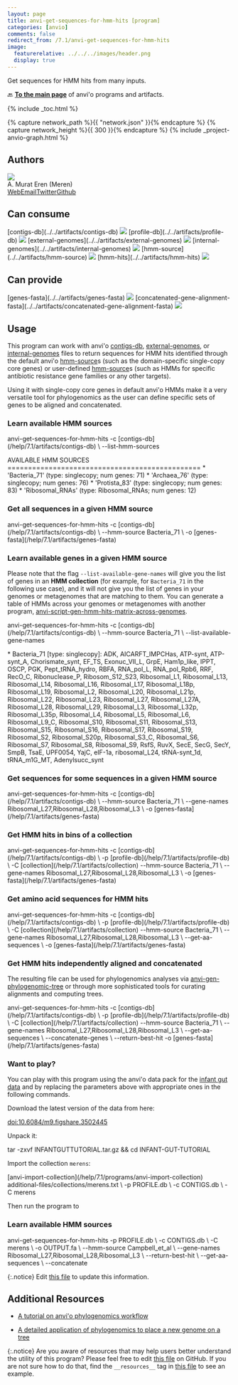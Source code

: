 ```yaml
---
layout: page
title: anvi-get-sequences-for-hmm-hits [program]
categories: [anvio]
comments: false
redirect_from: /7.1/anvi-get-sequences-for-hmm-hits
image:
  featurerelative: ../../../images/header.png
  display: true
---
```


Get sequences for HMM hits from many inputs.

🔙 **[To the main page](../../)** of anvi'o programs and artifacts.


{% include _toc.html %}
<div id="svg" class="subnetwork"></div>
{% capture network_path %}{{ "network.json" }}{% endcapture %}
{% capture network_height %}{{ 300 }}{% endcapture %}
{% include _project-anvio-graph.html %}


## Authors

<div class="anvio-person"><div class="anvio-person-info"><div class="anvio-person-photo"><img class="anvio-person-photo-img" src="../../images/authors/meren.jpg" /></div><div class="anvio-person-info-box"><span class="anvio-person-name">A. Murat Eren (Meren)</span><div class="anvio-person-social-box"><a href="http://meren.org" class="person-social" target="_blank"><i class="fa fa-fw fa-home"></i>Web</a><a href="mailto:a.murat.eren@gmail.com" class="person-social" target="_blank"><i class="fa fa-fw fa-envelope-square"></i>Email</a><a href="http://twitter.com/merenbey" class="person-social" target="_blank"><i class="fa fa-fw fa-twitter-square"></i>Twitter</a><a href="http://github.com/meren" class="person-social" target="_blank"><i class="fa fa-fw fa-github"></i>Github</a></div></div></div></div>



## Can consume


<p style="text-align: left" markdown="1"><span class="artifact-r">[contigs-db](../../artifacts/contigs-db) <img src="../../images/icons/DB.png" class="artifact-icon-mini" /></span> <span class="artifact-r">[profile-db](../../artifacts/profile-db) <img src="../../images/icons/DB.png" class="artifact-icon-mini" /></span> <span class="artifact-r">[external-genomes](../../artifacts/external-genomes) <img src="../../images/icons/TXT.png" class="artifact-icon-mini" /></span> <span class="artifact-r">[internal-genomes](../../artifacts/internal-genomes) <img src="../../images/icons/TXT.png" class="artifact-icon-mini" /></span> <span class="artifact-r">[hmm-source](../../artifacts/hmm-source) <img src="../../images/icons/HMM.png" class="artifact-icon-mini" /></span> <span class="artifact-r">[hmm-hits](../../artifacts/hmm-hits) <img src="../../images/icons/CONCEPT.png" class="artifact-icon-mini" /></span></p>


## Can provide


<p style="text-align: left" markdown="1"><span class="artifact-p">[genes-fasta](../../artifacts/genes-fasta) <img src="../../images/icons/FASTA.png" class="artifact-icon-mini" /></span> <span class="artifact-p">[concatenated-gene-alignment-fasta](../../artifacts/concatenated-gene-alignment-fasta) <img src="../../images/icons/FASTA.png" class="artifact-icon-mini" /></span></p>


## Usage


This program can work with anvi'o <span class="artifact-n">[contigs-db](/help/7.1/artifacts/contigs-db)</span>, <span class="artifact-n">[external-genomes](/help/7.1/artifacts/external-genomes)</span>, or <span class="artifact-n">[internal-genomes](/help/7.1/artifacts/internal-genomes)</span> files to return sequences for HMM hits identified through the default anvi'o <span class="artifact-n">[hmm-source](/help/7.1/artifacts/hmm-source)</span>s (such as the domain-specific single-copy core genes) or user-defined <span class="artifact-n">[hmm-source](/help/7.1/artifacts/hmm-source)</span>s (such as HMMs for specific antibiotic resistance gene families or any other targets).

Using it with single-copy core genes in default anvi'o HMMs make it a very versatile tool for phylogenomics as the user can define specific sets of genes to be aligned and concatenated.


### Learn available HMM sources

<div class="codeblock" markdown="1">
anvi&#45;get&#45;sequences&#45;for&#45;hmm&#45;hits &#45;c <span class="artifact&#45;n">[contigs&#45;db](/help/7.1/artifacts/contigs&#45;db)</span> \
                                &#45;&#45;list&#45;hmm&#45;sources

AVAILABLE HMM SOURCES
&#61;&#61;&#61;&#61;&#61;&#61;&#61;&#61;&#61;&#61;&#61;&#61;&#61;&#61;&#61;&#61;&#61;&#61;&#61;&#61;&#61;&#61;&#61;&#61;&#61;&#61;&#61;&#61;&#61;&#61;&#61;&#61;&#61;&#61;&#61;&#61;&#61;&#61;&#61;&#61;&#61;&#61;&#61;&#61;&#61;&#61;=
&#42; 'Bacteria_71' (type: singlecopy; num genes: 71)
&#42; 'Archaea_76' (type: singlecopy; num genes: 76)
&#42; 'Protista_83' (type: singlecopy; num genes: 83)
&#42; 'Ribosomal_RNAs' (type: Ribosomal_RNAs; num genes: 12)
</div>

### Get all sequences in a given HMM source

<div class="codeblock" markdown="1">
anvi&#45;get&#45;sequences&#45;for&#45;hmm&#45;hits &#45;c <span class="artifact&#45;n">[contigs&#45;db](/help/7.1/artifacts/contigs&#45;db)</span> \
                                &#45;&#45;hmm&#45;source Bacteria_71 \
                                &#45;o <span class="artifact&#45;n">[genes&#45;fasta](/help/7.1/artifacts/genes&#45;fasta)</span>
</div>

### Learn available genes in a given HMM source

Please note that the flag `--list-available-gene-names` will give you the list of genes in an **HMM collection** (for example, for `Bacteria_71` in the following use case), and it will not give you the list of genes in your genomes or metagenomes that are matching to them. You can generate a table of HMMs across your genomes or metagenomes with another program, <span class="artifact-n">[anvi-script-gen-hmm-hits-matrix-across-genomes](/help/7.1/programs/anvi-script-gen-hmm-hits-matrix-across-genomes)</span>.

<div class="codeblock" markdown="1">
anvi&#45;get&#45;sequences&#45;for&#45;hmm&#45;hits &#45;c <span class="artifact&#45;n">[contigs&#45;db](/help/7.1/artifacts/contigs&#45;db)</span> \
                                &#45;&#45;hmm&#45;source Bacteria_71 \
                                &#45;&#45;list&#45;available&#45;gene&#45;names

&#42; Bacteria_71 [type: singlecopy]: ADK, AICARFT_IMPCHas, ATP&#45;synt, ATP&#45;synt_A,
Chorismate_synt, EF_TS, Exonuc_VII_L, GrpE, Ham1p_like, IPPT, OSCP, PGK,
Pept_tRNA_hydro, RBFA, RNA_pol_L, RNA_pol_Rpb6, RRF, RecO_C, Ribonuclease_P,
Ribosom_S12_S23, Ribosomal_L1, Ribosomal_L13, Ribosomal_L14, Ribosomal_L16,
Ribosomal_L17, Ribosomal_L18p, Ribosomal_L19, Ribosomal_L2, Ribosomal_L20,
Ribosomal_L21p, Ribosomal_L22, Ribosomal_L23, Ribosomal_L27, Ribosomal_L27A,
Ribosomal_L28, Ribosomal_L29, Ribosomal_L3, Ribosomal_L32p, Ribosomal_L35p,
Ribosomal_L4, Ribosomal_L5, Ribosomal_L6, Ribosomal_L9_C, Ribosomal_S10,
Ribosomal_S11, Ribosomal_S13, Ribosomal_S15, Ribosomal_S16, Ribosomal_S17,
Ribosomal_S19, Ribosomal_S2, Ribosomal_S20p, Ribosomal_S3_C, Ribosomal_S6,
Ribosomal_S7, Ribosomal_S8, Ribosomal_S9, RsfS, RuvX, SecE, SecG, SecY, SmpB,
TsaE, UPF0054, YajC, eIF&#45;1a, ribosomal_L24, tRNA&#45;synt_1d, tRNA_m1G_MT,
Adenylsucc_synt
</div>

### Get sequences for some sequences in a given HMM source

<div class="codeblock" markdown="1">
anvi&#45;get&#45;sequences&#45;for&#45;hmm&#45;hits &#45;c <span class="artifact&#45;n">[contigs&#45;db](/help/7.1/artifacts/contigs&#45;db)</span> \
                                &#45;&#45;hmm&#45;source Bacteria_71 \
                                &#45;&#45;gene&#45;names Ribosomal_L27,Ribosomal_L28,Ribosomal_L3 \
                                &#45;o <span class="artifact&#45;n">[genes&#45;fasta](/help/7.1/artifacts/genes&#45;fasta)</span>
</div>

### Get HMM hits in bins of a collection

<div class="codeblock" markdown="1">
anvi&#45;get&#45;sequences&#45;for&#45;hmm&#45;hits &#45;c <span class="artifact&#45;n">[contigs&#45;db](/help/7.1/artifacts/contigs&#45;db)</span> \
                                &#45;p <span class="artifact&#45;n">[profile&#45;db](/help/7.1/artifacts/profile&#45;db)</span> \
                                &#45;C <span class="artifact&#45;n">[collection](/help/7.1/artifacts/collection)</span>
                                &#45;&#45;hmm&#45;source Bacteria_71 \
                                &#45;&#45;gene&#45;names Ribosomal_L27,Ribosomal_L28,Ribosomal_L3 \
                                &#45;o <span class="artifact&#45;n">[genes&#45;fasta](/help/7.1/artifacts/genes&#45;fasta)</span>
</div>

### Get amino acid sequences for HMM hits

<div class="codeblock" markdown="1">
anvi&#45;get&#45;sequences&#45;for&#45;hmm&#45;hits &#45;c <span class="artifact&#45;n">[contigs&#45;db](/help/7.1/artifacts/contigs&#45;db)</span> \
                                &#45;p <span class="artifact&#45;n">[profile&#45;db](/help/7.1/artifacts/profile&#45;db)</span> \
                                &#45;C <span class="artifact&#45;n">[collection](/help/7.1/artifacts/collection)</span>
                                &#45;&#45;hmm&#45;source Bacteria_71 \
                                &#45;&#45;gene&#45;names Ribosomal_L27,Ribosomal_L28,Ribosomal_L3 \
                                &#45;&#45;get&#45;aa&#45;sequences \
                                &#45;o <span class="artifact&#45;n">[genes&#45;fasta](/help/7.1/artifacts/genes&#45;fasta)</span>
</div>

### Get HMM hits independently aligned and concatenated

The resulting file can be used for phylogenomics analyses via <span class="artifact-n">[anvi-gen-phylogenomic-tree](/help/7.1/programs/anvi-gen-phylogenomic-tree)</span> or through more sophisticated tools for curating alignments and computing trees.

<div class="codeblock" markdown="1">
anvi&#45;get&#45;sequences&#45;for&#45;hmm&#45;hits &#45;c <span class="artifact&#45;n">[contigs&#45;db](/help/7.1/artifacts/contigs&#45;db)</span> \
                                &#45;p <span class="artifact&#45;n">[profile&#45;db](/help/7.1/artifacts/profile&#45;db)</span> \
                                &#45;C <span class="artifact&#45;n">[collection](/help/7.1/artifacts/collection)</span>
                                &#45;&#45;hmm&#45;source Bacteria_71 \
                                &#45;&#45;gene&#45;names Ribosomal_L27,Ribosomal_L28,Ribosomal_L3 \
                                &#45;&#45;get&#45;aa&#45;sequences \
                                &#45;&#45;concatenate&#45;genes \
                                &#45;&#45;return&#45;best&#45;hit
                                &#45;o <span class="artifact&#45;n">[genes&#45;fasta](/help/7.1/artifacts/genes&#45;fasta)</span>
</div>


### Want to play?

You can play with this program using the anvi'o data pack for the [infant gut data](/tutorials/infant-gut) and by replacing the parameters above with appropriate ones in the following commands.

Download the latest version of the data from here:

[doi:10.6084/m9.figshare.3502445](https://doi.org/10.6084/m9.figshare.3502445)

Unpack it:

<div class="codeblock" markdown="1">
tar &#45;zxvf INFANTGUTTUTORIAL.tar.gz && cd INFANT&#45;GUT&#45;TUTORIAL
</div>

Import the collection `merens`:

<div class="codeblock" markdown="1">
<span class="artifact&#45;n">[anvi&#45;import&#45;collection](/help/7.1/programs/anvi&#45;import&#45;collection)</span> additional&#45;files/collections/merens.txt \
                       &#45;p PROFILE.db \
                       &#45;c CONTIGS.db \
                       &#45;C merens
</div>

Then run the program to

### Learn available HMM sources

<div class="codeblock" markdown="1">
anvi&#45;get&#45;sequences&#45;for&#45;hmm&#45;hits &#45;p PROFILE.db \
                                &#45;c CONTIGS.db \
                                &#45;C merens \
                                &#45;o OUTPUT.fa \
                                &#45;&#45;hmm&#45;source Campbell_et_al \
                                &#45;&#45;gene&#45;names Ribosomal_L27,Ribosomal_L28,Ribosomal_L3 \
                                &#45;&#45;return&#45;best&#45;hit \
                                &#45;&#45;get&#45;aa&#45;sequences \
                                &#45;&#45;concatenate
</div>


{:.notice}
Edit [this file](https://github.com/merenlab/anvio/tree/master/anvio/docs/programs/anvi-get-sequences-for-hmm-hits.md) to update this information.


## Additional Resources


* [A tutorial on anvi&#x27;o phylogenomics workflow](http://merenlab.org/2017/06/07/phylogenomics/)

* [A detailed application of phylogenomics to place a new genome on a tree](http://merenlab.org/data/parcubacterium-in-hbcfdna/)


{:.notice}
Are you aware of resources that may help users better understand the utility of this program? Please feel free to edit [this file](https://github.com/merenlab/anvio/tree/master/bin/anvi-get-sequences-for-hmm-hits) on GitHub. If you are not sure how to do that, find the `__resources__` tag in [this file](https://github.com/merenlab/anvio/blob/master/bin/anvi-interactive) to see an example.
